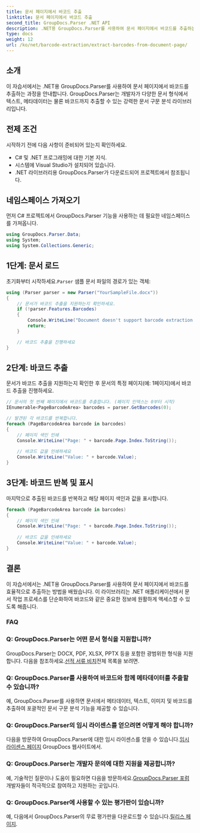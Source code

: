 ```yaml
---
title: 문서 페이지에서 바코드 추출
linktitle: 문서 페이지에서 바코드 추출
second_title: GroupDocs.Parser .NET API
description: .NET용 GroupDocs.Parser를 사용하여 문서 페이지에서 바코드를 추출하는 방법을 알아보세요. 이 튜토리얼은 바코드 추출에 대한 단계별 지침을 제공합니다.
type: docs
weight: 12
url: /ko/net/barcode-extraction/extract-barcodes-from-document-page/
---
```

## 소개
이 자습서에서는 .NET용 GroupDocs.Parser를 사용하여 문서 페이지에서 바코드를 추출하는 과정을 안내합니다. GroupDocs.Parser는 개발자가 다양한 문서 형식에서 텍스트, 메타데이터는 물론 바코드까지 추출할 수 있는 강력한 문서 구문 분석 라이브러리입니다.
## 전제 조건

시작하기 전에 다음 사항이 준비되어 있는지 확인하세요.
- C# 및 .NET 프로그래밍에 대한 기본 지식.
- 시스템에 Visual Studio가 설치되어 있습니다.
- .NET 라이브러리용 GroupDocs.Parser가 다운로드되어 프로젝트에서 참조됩니다.
## 네임스페이스 가져오기
먼저 C# 프로젝트에서 GroupDocs.Parser 기능을 사용하는 데 필요한 네임스페이스를 가져옵니다.

```csharp
using GroupDocs.Parser.Data;
using System;
using System.Collections.Generic;
```
## 1단계: 문서 로드

 초기화부터 시작하세요.`Parser` 샘플 문서 파일의 경로가 있는 객체:

```csharp
using (Parser parser = new Parser("YourSampleFile.docx"))
{
    // 문서가 바코드 추출을 지원하는지 확인하세요.
    if (!parser.Features.Barcodes)
    {
        Console.WriteLine("Document doesn't support barcode extraction.");
        return;
    }

    // 바코드 추출을 진행하세요
}
```
## 2단계: 바코드 추출

문서가 바코드 추출을 지원하는지 확인한 후 문서의 특정 페이지(예: 1페이지)에서 바코드 추출을 진행하세요.

```csharp
// 문서의 첫 번째 페이지에서 바코드를 추출합니다. (페이지 인덱스는 0부터 시작)
IEnumerable<PageBarcodeArea> barcodes = parser.GetBarcodes(0);

// 발견된 각 바코드를 반복합니다.
foreach (PageBarcodeArea barcode in barcodes)
{
    // 페이지 색인 인쇄
    Console.WriteLine("Page: " + barcode.Page.Index.ToString());
    
    // 바코드 값을 인쇄하세요
    Console.WriteLine("Value: " + barcode.Value);
}
```
## 3단계: 바코드 반복 및 표시

마지막으로 추출된 바코드를 반복하고 해당 페이지 색인과 값을 표시합니다.

```csharp
foreach (PageBarcodeArea barcode in barcodes)
{
    // 페이지 색인 인쇄
    Console.WriteLine("Page: " + barcode.Page.Index.ToString());
    
    // 바코드 값을 인쇄하세요
    Console.WriteLine("Value: " + barcode.Value);
}
```
## 결론

이 자습서에서는 .NET용 GroupDocs.Parser를 사용하여 문서 페이지에서 바코드를 효율적으로 추출하는 방법을 배웠습니다. 이 라이브러리는 .NET 애플리케이션에서 문서 작업 프로세스를 단순화하여 바코드와 같은 중요한 정보에 원활하게 액세스할 수 있도록 해줍니다.

### FAQ

### Q: GroupDocs.Parser는 어떤 문서 형식을 지원합니까?
 GroupDocs.Parser는 DOCX, PDF, XLSX, PPTX 등을 포함한 광범위한 형식을 지원합니다. 다음을 참조하세요.[선적 서류 비치](https://reference.groupdocs.com/parser/net/)전체 목록을 보려면.

### Q: GroupDocs.Parser를 사용하여 바코드와 함께 메타데이터를 추출할 수 있습니까?
예, GroupDocs.Parser를 사용하면 문서에서 메타데이터, 텍스트, 이미지 및 바코드를 추출하여 포괄적인 문서 구문 분석 기능을 제공할 수 있습니다.

### Q: GroupDocs.Parser의 임시 라이센스를 얻으려면 어떻게 해야 합니까?
 다음을 방문하여 GroupDocs.Parser에 대한 임시 라이센스를 얻을 수 있습니다.[임시 라이센스 페이지](https://purchase.groupdocs.com/temporary-license/) GroupDocs 웹사이트에서.

### Q: GroupDocs.Parser는 개발자 문의에 대한 지원을 제공합니까?
 예, 기술적인 질문이나 도움이 필요하면 다음을 방문하세요.[GroupDocs.Parser 포럼](https://forum.groupdocs.com/c/parser/17) 개발자들이 적극적으로 참여하고 지원하는 곳입니다.

### Q: GroupDocs.Parser에 사용할 수 있는 평가판이 있습니까?
 예, 다음에서 GroupDocs.Parser의 무료 평가판을 다운로드할 수 있습니다.[릴리스 페이지](https://releases.groupdocs.com/).
